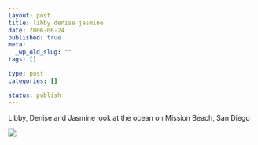 ```yaml
--- 
layout: post
title: libby denise jasmine
date: 2006-06-24
published: true
meta: 
  _wp_old_slug: ""
tags: []

type: post
categories: []

status: publish
---
```

Libby, Denise and Jasmine look at the ocean on Mission Beach, San Diego <div class="wp-caption alignleft" style="width: 239px">[![](http://liblab.net/andyeick/files/2010/08/DSCN1132-239x300.jpg) ](http://liblab.net/andyeick/?attachment_id=135942762)



</div><br />
